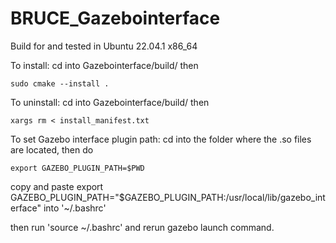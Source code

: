 # BRUCE_Gazebointerface

Build for and tested in Ubuntu 22.04.1 x86_64

To install:
cd into Gazebointerface/build/ then

```
sudo cmake --install .
```

To uninstall:
cd into Gazebointerface/build/ then
```
xargs rm < install_manifest.txt
```

To set Gazebo interface plugin path:
cd into the folder where the .so files are located, then do
```
export GAZEBO_PLUGIN_PATH=$PWD
```

copy and paste export GAZEBO_PLUGIN_PATH="$GAZEBO_PLUGIN_PATH:/usr/local/lib/gazebo_interface" into '~/.bashrc'

then run 'source ~/.bashrc' and rerun gazebo launch command.
